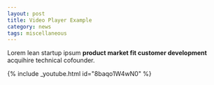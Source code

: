 ```yaml
---
layout: post
title: Video Player Example
category: news
tags: miscellaneous
---
```


Lorem lean startup ipsum **product market fit customer development** acquihire technical cofounder. 

{% include _youtube.html id="8baqo1W4wN0" %}

